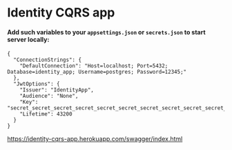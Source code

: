 # Identity CQRS app
#### Add such variables to your `appsettings.json` or `secrets.json` to start server locally:

```
{
  "ConnectionStrings": {
    "DefaultConnection": "Host=localhost; Port=5432; Database=identity_app; Username=postgres; Password=12345;"
  },
  "JwtOptions": {
    "Issuer": "IdentityApp",
    "Audience": "None",
    "Key": "secret_secret_secret_secret_secret_secret_secret_secret_secret_secret_secret_secret_secret_secret",
    "Lifetime": 43200
  } 
}
```
https://identity-cqrs-app.herokuapp.com/swagger/index.html
